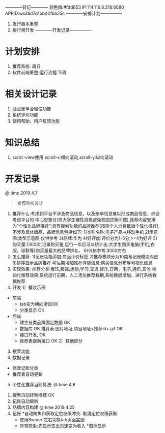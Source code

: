 ————背记————
颜色值:#fdd853
IP:114.116.8.218:8080
APPID:wx36d7d1bb40fb635c
————安排计划—————
1. 发行版本重整
2. 排行榜开发
————开发记录—————
# 计划安排
1. 推荐系统: 周日
2. 软件前端重整:运行流程:下周
# 相关设计记录
1. 验证账单合理性功能
2. 系统评价功能
3. 使用帮助，用户反馈功能
# 知识总结
1. scroll-view使用
scroll-x:横向滚动,scroll-y:纵向滚动
# 开发记录
@ time 2019.4.7
> 推荐系统设计 
1. 推荐什么:考虑到平台不涉及商品信息，以及账单信息难以形成商品信息，综合考虑平台的
中心思想(引导大学生理性消费避免校园贷等问题),推荐内容安排为"个性化品牌推荐":具有搜索功能的品牌推荐(按照个人消费数据个性化推荐),不涉及具体商品，品牌信息包括如下:
1)类别名称:电子产品->移动手机
2)示意图:类型示意图,仅供参考
3)品牌:华为
4)好评度:评价分为1-5分,>=4为好评
5)购买量:1300次,记录购买量,运行一年后可以统计出:大学生购买电脑(手机,衣服，球鞋等)购买量最大的品牌排名。
6)价格参考:3000左右
2. 怎么推荐:
1)记账功能添加:商品评价标签
2)推荐模块分为10类与记账模块对应
3)排序显示品牌推荐
4)后期增加推荐详情信息:购买信息分布等可视化信息
3. 实现效果:
推荐分类:餐饮,服饰,运动,学习,交通,娱乐,日用，电子,通讯,其他
初始化推荐效果:系统运行前期，人工添加推荐数据,系统数据增加，进行系统数据推荐
4. 开发
1）餐饮示例
* 前端
  - tab变为横向滑动OK
  - 分类显示 OK
* 后端
  - 建立分类品牌固定数据 OK
  - 数据库 OK
    推荐表:图片地址,项目地址+推荐id+.gif OK
  - 接口开发, OK
  - 推荐表跟新接口 OK
2）其他部分
3) 搜索功能
4) 数据记录
- 修改记账分类
- 推荐表自动更新
5) 个性化推荐当前算法:
@ time 4.8
1. 搜索自动转到推荐 OK
2. 记账自动跟新
3. 品牌内容构建
@ time 2019.4.25
1. 记账
  *自动聚焦和获取定位权限冲突: 取消定位权限获取
    * 使用Swiper 左右切换tab页面[实例](https://blog.csdn.net/u013128651/article/details/79751092)
    * 异常现象:先显示支出迅速变为收入
  *图标显示

